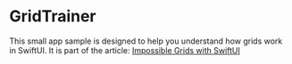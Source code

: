 # GridTrainer

This small app sample is designed to help you understand how grids work in SwiftUI. It is part of the article: [Impossible Grids with SwiftUI](https://swiftui-lab.com/impossible-grids)

